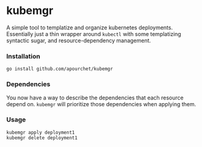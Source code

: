 # kubemgr
A simple tool to templatize and organize kubernetes deployments. Essentially
just a thin wrapper around `kubectl` with some templatizing syntactic sugar,
and resource-dependency management.

### Installation
    go install github.com/apourchet/kubemgr

### Dependencies
You now have a way to describe the dependencies that each resource 
depend on. `kubemgr` will prioritize those dependencies when 
applying them.

### Usage
    kubemgr apply deployment1
    kubemgr delete deployment1

